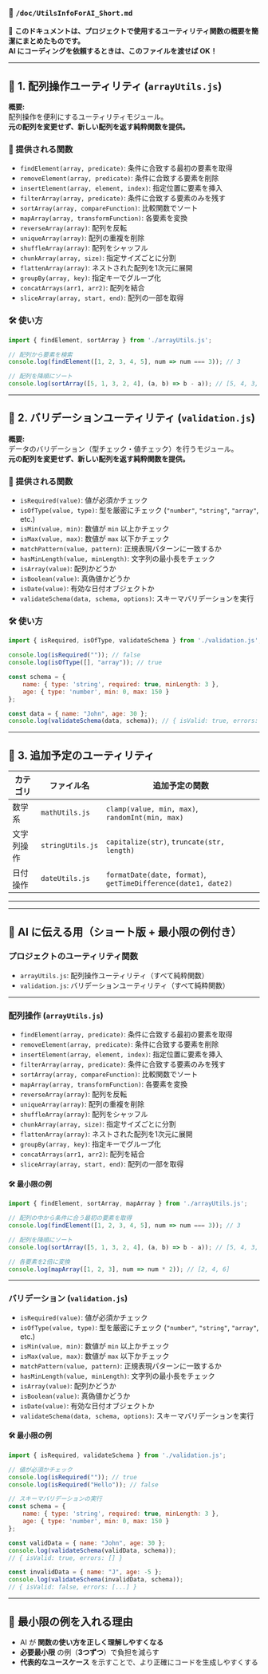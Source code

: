 ### **📂 `/doc/UtilsInfoForAI_Short.md`**  
📌 **このドキュメントは、プロジェクトで使用するユーティリティ関数の概要を簡潔にまとめたものです。**  
**AI にコーディングを依頼するときは、このファイルを渡せば OK！**  

---

## **📌 1. 配列操作ユーティリティ (`arrayUtils.js`)**
**概要:**  
配列操作を便利にするユーティリティモジュール。  
**元の配列を変更せず、新しい配列を返す純粋関数を提供。**  

### **🔹 提供される関数**
- `findElement(array, predicate)`: 条件に合致する最初の要素を取得
- `removeElement(array, predicate)`: 条件に合致する要素を削除
- `insertElement(array, element, index)`: 指定位置に要素を挿入
- `filterArray(array, predicate)`: 条件に合致する要素のみを残す
- `sortArray(array, compareFunction)`: 比較関数でソート
- `mapArray(array, transformFunction)`: 各要素を変換
- `reverseArray(array)`: 配列を反転
- `uniqueArray(array)`: 配列の重複を削除
- `shuffleArray(array)`: 配列をシャッフル
- `chunkArray(array, size)`: 指定サイズごとに分割
- `flattenArray(array)`: ネストされた配列を1次元に展開
- `groupBy(array, key)`: 指定キーでグループ化
- `concatArrays(arr1, arr2)`: 配列を結合
- `sliceArray(array, start, end)`: 配列の一部を取得

### **🛠 使い方**
```javascript
import { findElement, sortArray } from './arrayUtils.js';

// 配列から要素を検索
console.log(findElement([1, 2, 3, 4, 5], num => num === 3)); // 3

// 配列を降順にソート
console.log(sortArray([5, 1, 3, 2, 4], (a, b) => b - a)); // [5, 4, 3, 2, 1]
```

---

## **📌 2. バリデーションユーティリティ (`validation.js`)**
**概要:**  
データのバリデーション（型チェック・値チェック）を行うモジュール。  
**元の配列を変更せず、新しい配列を返す純粋関数を提供。**  

### **🔹 提供される関数**
- `isRequired(value)`: 値が必須かチェック
- `isOfType(value, type)`: 型を厳密にチェック (`"number"`, `"string"`, `"array"`, etc.)
- `isMin(value, min)`: 数値が `min` 以上かチェック
- `isMax(value, max)`: 数値が `max` 以下かチェック
- `matchPattern(value, pattern)`: 正規表現パターンに一致するか
- `hasMinLength(value, minLength)`: 文字列の最小長をチェック
- `isArray(value)`: 配列かどうか
- `isBoolean(value)`: 真偽値かどうか
- `isDate(value)`: 有効な日付オブジェクトか
- `validateSchema(data, schema, options)`: スキーマバリデーションを実行

### **🛠 使い方**
```javascript
import { isRequired, isOfType, validateSchema } from './validation.js';

console.log(isRequired("")); // false
console.log(isOfType([], "array")); // true

const schema = {
    name: { type: 'string', required: true, minLength: 3 },
    age: { type: 'number', min: 0, max: 150 }
};

const data = { name: "John", age: 30 };
console.log(validateSchema(data, schema)); // { isValid: true, errors: [] }
```

---

## **📌 3. 追加予定のユーティリティ**
| カテゴリ | ファイル名 | 追加予定の関数 |
|----|----|----|
| 数学系 | `mathUtils.js` | `clamp(value, min, max)`, `randomInt(min, max)` |
| 文字列操作 | `stringUtils.js` | `capitalize(str)`, `truncate(str, length)` |
| 日付操作 | `dateUtils.js` | `formatDate(date, format)`, `getTimeDifference(date1, date2)` |

---








---
## **🎯 AI に伝える用（ショート版 + 最小限の例付き）**
### **プロジェクトのユーティリティ関数**
- `arrayUtils.js`: 配列操作ユーティリティ（すべて純粋関数）  
- `validation.js`: バリデーションユーティリティ（すべて純粋関数）  

---
### **配列操作 (`arrayUtils.js`)**
- `findElement(array, predicate)`: 条件に合致する最初の要素を取得
- `removeElement(array, predicate)`: 条件に合致する要素を削除
- `insertElement(array, element, index)`: 指定位置に要素を挿入
- `filterArray(array, predicate)`: 条件に合致する要素のみを残す
- `sortArray(array, compareFunction)`: 比較関数でソート
- `mapArray(array, transformFunction)`: 各要素を変換
- `reverseArray(array)`: 配列を反転
- `uniqueArray(array)`: 配列の重複を削除
- `shuffleArray(array)`: 配列をシャッフル
- `chunkArray(array, size)`: 指定サイズごとに分割
- `flattenArray(array)`: ネストされた配列を1次元に展開
- `groupBy(array, key)`: 指定キーでグループ化
- `concatArrays(arr1, arr2)`: 配列を結合
- `sliceArray(array, start, end)`: 配列の一部を取得

#### **🛠 最小限の例**
```javascript
import { findElement, sortArray, mapArray } from './arrayUtils.js';

// 配列の中から条件に合う最初の要素を取得
console.log(findElement([1, 2, 3, 4, 5], num => num === 3)); // 3

// 配列を降順にソート
console.log(sortArray([5, 1, 3, 2, 4], (a, b) => b - a)); // [5, 4, 3, 2, 1]

// 各要素を2倍に変換
console.log(mapArray([1, 2, 3], num => num * 2)); // [2, 4, 6]
```

---
### **バリデーション (`validation.js`)**
- `isRequired(value)`: 値が必須かチェック
- `isOfType(value, type)`: 型を厳密にチェック (`"number"`, `"string"`, `"array"`, etc.)
- `isMin(value, min)`: 数値が `min` 以上かチェック
- `isMax(value, max)`: 数値が `max` 以下かチェック
- `matchPattern(value, pattern)`: 正規表現パターンに一致するか
- `hasMinLength(value, minLength)`: 文字列の最小長をチェック
- `isArray(value)`: 配列かどうか
- `isBoolean(value)`: 真偽値かどうか
- `isDate(value)`: 有効な日付オブジェクトか
- `validateSchema(data, schema, options)`: スキーマバリデーションを実行

#### **🛠 最小限の例**
```javascript
import { isRequired, validateSchema } from './validation.js';

// 値が必須かチェック
console.log(isRequired("")); // true
console.log(isRequired("Hello")); // false

// スキーマバリデーションの実行
const schema = {
    name: { type: 'string', required: true, minLength: 3 },
    age: { type: 'number', min: 0, max: 150 }
};

const validData = { name: "John", age: 30 };
console.log(validateSchema(validData, schema)); 
// { isValid: true, errors: [] }

const invalidData = { name: "J", age: -5 };
console.log(validateSchema(invalidData, schema)); 
// { isValid: false, errors: [...] }
```

---
## **📌 最小限の例を入れる理由**
- AI が **関数の使い方を正しく理解しやすくなる**
- **必要最小限** の例（**3つずつ**）で負担を減らす
- **代表的なユースケース** を示すことで、より正確にコードを生成しやすくする

